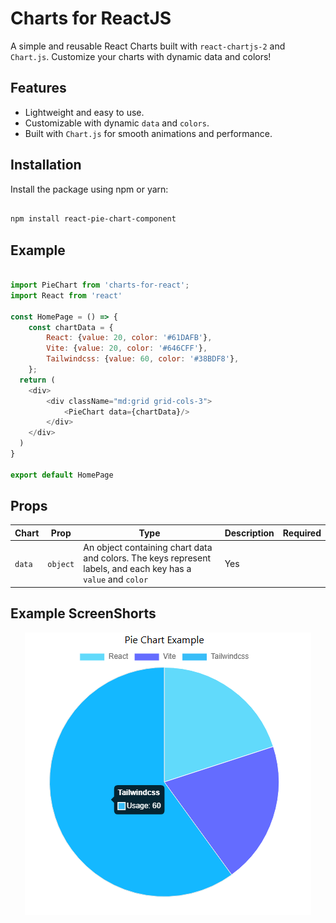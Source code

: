 # Charts for ReactJS

A simple and reusable React Charts built with `react-chartjs-2` and `Chart.js`. Customize your charts with dynamic data and colors!

## Features

- Lightweight and easy to use.
- Customizable with dynamic `data` and `colors`.
- Built with `Chart.js` for smooth animations and performance.

## Installation

Install the package using npm or yarn:

```bash

npm install react-pie-chart-component

```

## Example

```js

import PieChart from 'charts-for-react';
import React from 'react'

const HomePage = () => {
    const chartData = {
        React: {value: 20, color: '#61DAFB'},
        Vite: {value: 20, color: '#646CFF'},
        Tailwindcss: {value: 60, color: '#38BDF8'},
    };
  return (
    <div>
        <div className="md:grid grid-cols-3">
            <PieChart data={chartData}/>
        </div>
    </div>
  )
}

export default HomePage

```

## Props

| Chart | Prop | Type | Description | Required | 
|------|------|------|------|------|
| `data` | `object` | An object containing chart data and colors. The keys represent labels, and each key has a `value` and `color` | Yes |



## Example ScreenShorts

<center>
    <img src='https://github.com/BackendExpert/charts-for-react/blob/master/assest/piechart.PNG'>
</center>
